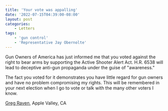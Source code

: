 ```yaml
---
title: 'Your vote was appalling'
date: '2022-07-15T04:39:00-08:00'
layout: post
categories:
    - Letters
tags:
    - 'gun control'
    - 'Representative Jay Obernolte'
---
```


Gun Owners of America has just informed me that you voted against the right to bear arms by supporting the Active Shooter Alert Act. H.R. 6538 will lead to deceptive anti-gun propaganda under the guise of "awareness."

The fact you voted for it demonstrates you have little regard for gun owners and have no problem compromising my rights. This will be remembered in your next election when I go to vote or talk with the many other voters I know.

[Greg Raven](https://www.gregraven.org/), Apple Valley, CA